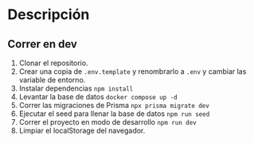 # Descripción

## Correr en dev
 

1. Clonar el repositorio.
2. Crear una copia de ```.env.template``` y renombrarlo a ```.env``` y cambiar
las variable de entorno.
3. Instalar dependencias ```npm install```
4. Levantar la base de datos ```docker compose up -d```
5. Correr las migraciones de Prisma ```npx prisma migrate dev```
6. Ejecutar el seed para llenar la base de datos ```npm run seed```
7. Correr el proyecto en modo de desarrollo ```npm run dev```
8. Limpiar el localStorage del navegador.


